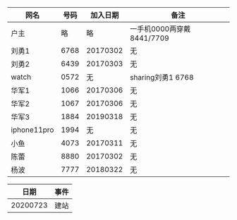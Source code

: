 网名 | 号码 | 加入日期 | 备注
--- | --- | --- | ---
户主|略|略|一手机0000两穿戴8441/7709
刘勇1|6768|20170302|无
刘勇2|6439|20170303|无
watch|0572|无|sharing刘勇1 6768
华军1|1066|20170306|无
华军2|1067|20170306|无
华军3|1884|20190318|无
iphone11pro|1994|无|无
小鱼|4073|20170311|无
陈蕾|8880|20170302|无
杨波|7777|20180322|无


日期 | 事件
--- | ---
20200723 | 建站


